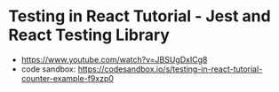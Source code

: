 # Testing in React Tutorial - Jest and React Testing Library

* <https://www.youtube.com/watch?v=JBSUgDxICg8>
* code sandbox: <https://codesandbox.io/s/testing-in-react-tutorial-counter-example-f9xzp0>